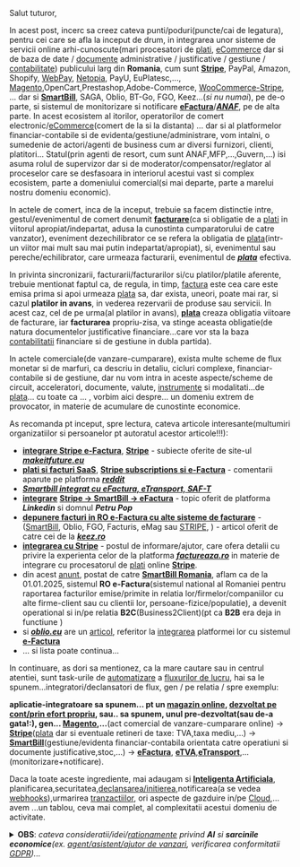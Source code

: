 Salut tuturor,

In acest post, incerc sa creez cateva punti/poduri(puncte/cai de legatura), pentru cei care se afla la inceput de drum, in integrarea unor sisteme de servicii online arhi-cunoscute(mari procesatori de [plati](https://github.com/Rahul-Barui/Stripe-Payment-Gateway-Integration-in-PHP), [eCommerce](https://api.smartbill.ro/extension-files/Ghid%20de%20utilizare%20WooCommerce%203.x.pdf?v=5) dar si de baza de date / [documente](https://static.anaf.ro/static/10/Anaf/AsistentaContribuabili_r/GhidDocumenteFinanciarContabile_2020.pdf) administrative / justificative / gestiune / [contabilitate](https://www.youtube.com/watch?v=AsXBrLWjIr0&ab_channel=SmartBill)) publicului larg din **Romania**, cum sunt [**Stripe**](https://github.com/stripe), PayPal, Amazon, Shopify, [WebPay](https://gist.github.com/tomykaira/a2d01e5084f4482a831e), [Netopia](https://netopia-payments.com/), PayU, EuPlatesc,..., [Magento](https://github.com/nickrigby/Magento-Stripe-Payments),OpenCart,Prestashop,Adobe-Commerce, [WooCommerce-Stripe](https://api.smartbill.ro/plugins.html), ... dar si  [**SmartBill**](https://www.smartbill.ro/ecommerce?utm_source=google&utm_medium=cpc&utm_campaign=2038199251&utm_term=smartbill%20ecommerce&utm_content=647165023917&campaignid=2038199251&adgroupid=73693789364&extensionid=&targetid=kwd-1643270808454&loc_interest_ms=&loc_physical_ms=9192459&matchtype=b&network=g&device=c&devicemodel=&gclid=Cj0KCQiA4rK8BhD7ARIsAFe5LXJrcGZ4BRHVYIglxCxUij3K-IBHICLLAb_WULbLiD2qD5R44cknAOMaAtgFEALw_wcB&creative=647165023917&keyword=smartbill%20ecommerce&placement=&target=&random=3335623757150505568&adposition=&ifmobile:[mobile]&ifnotmobile:[not_mobile]&ifsearch:[search]&ifcontent:[display]&gad_source=1), SAGA, Oblio, BT-Go, FGO, Keez...(*si nu numai*), pe de-o parte, si sistemul de monitorizare si notificare [**eFactura**](https://github.com/Rebootcodesoft/efactura_anaf)/[***ANAF***](https://static.anaf.ro/static/10/Anaf/Informatii_R/Ghid%20cod%20facturi_final%20v2.9.pdf?fbclid=IwY2xjawH7P6VleHRuA2FlbQIxMQABHajG7pG0D1NDLsLsHrtTJPwU5hJSd6VJjw1Pbxbxx5Uhnsrf4o9VyodlgQ_aem_mgPrSE-PE_NoALfjiO8rIw), pe de alta parte. In acest ecosistem al itorilor, operatorilor de comert electronic/[eCommerce](https://git.liderit.ro/andreea/smartbilllibrary/-/blob/main/Smartbill.php)(comert de la si la distanta) ... dar si al platformelor financiar-contabile si de evidenta/gestiune/administrare, vom intalni, o sumedenie de actori/agenti de business cum ar diversi furnizori, clienti, platitori... Statul(prin agenti de resort, cum sunt ANAF,MFP,...,Guvern,...) isi asuma rolul de supervizor dar si de moderator/compensator/reglator al proceselor care se desfasoara in interiorul acestui vast si complex ecosistem,  parte a domeniului comercial(si mai departe, parte a marelui nostru domeniu economic).

In actele de comert, inca de la inceput, trebuie sa facem distinctie intre, gestul/evenimentul de comert denumit [**facturare**](https://github.com/giucu91/woo-facturare)(ca si obligatie de a [plati](https://github.com/stripe-samples) in viitorul apropiat/indepartat, adusa la cunostinta cumparatorului de catre vanzator), eveniment dezechilibrator ce se refera la obligatia de [plata](https://github.com/nikunjkabariya/stripe-php)(intr-un viitor mai mult sau mai putin indepartat/apropiat), si,  evenimentul sau pereche/echilibrator, care urmeaza facturarii, evenimentul de [***plata***](https://github.com/normalhuman01/ecommerce-php-mysql-stripe) efectiva.

In privinta sincronizarii, facturarii/facturarilor si/cu platilor/platile aferente, trebuie mentionat faptul ca, de regula, in timp, [factura](https://github.com/stripe/stripe-php/blob/master/lib/Invoice.php) este cea care este emisa prima si apoi urmeaza [plata](https://github.com/natzar/Stripe-Pad) sa, dar exista, uneori, poate mai rar, si cazul **platilor in avans**, in vederea rezervarii de produse sau servicii.
In acest caz, cel de pe urma(al platilor in avans), [**plata**](https://github.com/tutsmake/stripe-payment-gateway-php-example) creaza obligatia viitoare de facturare, iar **facturarea** propriu-zisa, va stinge aceasta obligatie(de natura documentelor justificative financiare...care vor sta la baza [contabilitatii](661093) financiare si de gestiune in dubla partida).

In actele comerciale(de vanzare-cumparare), exista multe scheme de flux monetar si de marfuri, ca descriu in detaliu, cicluri complexe, financiar-contabile si de gestiune, dar nu vom intra in aceste aspecte/scheme de circuit, acceleratori, documente, valute, [instrumente](https://github.com/stripe-samples/checkout-one-time-payments/tree/main) si modalitati...de [plata](https://medium.com/manychat-engineering/complete-guide-to-integrating-stripe-with-php-for-secure-payments-b889a0ddc126)... cu toate ca ... , vorbim aici despre... un domeniu extrem de provocator, in materie de acumulare de cunostinte economice.

As recomanda pt inceput, spre lectura, cateva articole interesante(multumiri organizatiilor si persoanelor pt autoratul acestor articole!!!):

 - [**integrare Stripe e-Factura**](https://www.makeitfuture.eu/integrare-stripe-e-factura), [**Stripe**](https://www.makeitfuture.eu/stripe) - subiecte oferite de site-ul [***makeitfuture.eu***](https://www.makeitfuture.eu)
 - [**plati si facturi SaaS**](https://www.reddit.com/r/programare/comments/11nx5gu/plati_si_facturi_saas/), [**Stripe subscriptions si e-Factura**](https://www.reddit.com/r/programare/comments/18xhyel/stripe_subscriptions_%C8%99i_efactur%C4%83/)  - comentarii aparute pe platforma [***reddit***](https://www.reddit.com/r/programare/)
 - [***Smartbill integrat cu eFactura, eTransport, SAF-T***](https://www.smartbill.ro/?utm_source=google&utm_medium=cpc&utm_campaign=353436167&utm_term=smart%20bill&utm_content=647703146334&campaignid=353436167&adgroupid=24858947447&extensionid=&targetid=kwd-766270620&loc_interest_ms=&loc_physical_ms=9192459&matchtype=p&network=g&device=c&devicemodel=&gclid=Cj0KCQiA4rK8BhD7ARIsAFe5LXJovFpR7O4TYTbM_XlLB11Mthlux6zf9CJLz-d2kVLHKxlhrkcUKNYaAqwAEALw_wcB&creative=647703146334&keyword=smart%20bill&placement=&target=&random=17974589468267005629&adposition=&ifmobile:[mobile]&ifnotmobile:[not_mobile]&ifsearch:[search]&ifcontent:[display]&gad_source=1)
 - [**integrare**](https://git.hype.ro/hype/laravel-smartbill/-/blob/master/src/SmartBill.php) [**Stripe -> SmartBill -> eFactura**](https://www.linkedin.com/posts/petru-pop_intregrare-stripe-smartbill-e-factura-activity-7181973625053331459-1Vn1/?originalSubdomain=ro) - topic oferit de platforma ***Linkedin*** si domnul ***Petru Pop***
 - [**depunere facturi in RO e-Factura cu alte sisteme de facturare**](https://app.keez.ro/help/client/web_app/facturare/eFactura_2024_depunere_alte_softuri.html) - ([SmartBill](https://wordpress.org/plugins/smartbill-facturare-si-gestiune/), Oblio, FGO, Facturis, eMag sau [STRIPE](https://www.bursa.ro/stripe-se-lanseaza-in-romania-66596938), ) - articol oferit de catre cei de la [***keez.ro***](https://www.keez.ro/)
 - [**integrarea cu Stripe**](https://factureaza.ro/ajutor/integrarea-cu-stripe) - postul de informare/ajutor, care ofera detalii cu privire la experienta celor de la platforma [***factureaza.ro***](https://factureaza.ro) in materie de integrare cu procesatorul de [plati](https://github.com/stripe-samples/checkout-one-time-payments/tree/main) online [**Stripe**](https://docs.stripe.com/payments/accept-a-payment-synchronously).
- din acest [anunt](https://www.facebook.com/FacturareSmartBill/posts/%C3%AEncep%C3%A2nd-cu-1-ianuarie-2025-sistemul-na%C8%9Bional-de-facturare-electronic%C4%83-ro-e-fact/998658668970227/), postat de catre [**SmartBill Romania**](https://github.com/stevro/smart-bill-sdk), aflam ca de la 01.01.2025, sistemul **RO e-Factura**(sistemul national al Romaniei pentru raportarea facturilor emise/primite in relatia lor/firmelor/companiilor cu alte firme-client sau cu clientii lor, persoane-fizice/populatie), a devenit operational si in/pe relatia **B2C**(Business2Client)(pt ca **B2B** era deja in functiune )
- si [***oblio.eu***](https://www.oblio.eu/api) are un [articol](https://www.oblio.eu/?rnid=74&gad_source=1&gclid=Cj0KCQiA4rK8BhD7ARIsAFe5LXKryEq_NgJdGn4ca4yRoQ3n1PDSOVB9RJnOpEWOZWLfS7hGjiJ0hlIaAotuEALw_wcB), referitor la [integrarea](https://devforum.ro/t/integrare-factura-smartbill-woocommerce/10945/2) platformei lor cu sistemul [**e-Factura**](https://www.smartbill.ro/e-factura)
- ... si lista poate continua...

In continuare, as dori sa mentionez, ca la mare cautare sau in centrul atentiei, sunt task-urile de [automatizare](https://support.microsoft.com/ro-ro/office/automatizarea-fluxurilor-de-lucru-%C3%AEn-actualiz%C4%83ri-77dcc064-1397-4f6c-b081-0d47e0647eaa) a [fluxurilor de lucru](https://github.com/thecodeholic/stripe-checkout-laravel), hai sa le spunem...integratori/declansatori de flux,  gen / pe relatia / spre exemplu:<br/> 

**aplicatie-integratoare sa spunem... pt un [magazin online](https://www.ceccarbusinessmagazine.ro/comertul-electronic-regimul-contabil-si-fiscal/a/NTQ2MTMyMTA0MzQ5NzE2M-lvwbcojsBbfeMv3GhRrYw), [dezvoltat pe cont/prin efort propriu](https://github.com/bradtraversy/php_stripe_paypage), sau.. sa spunem, unul pre-dezvoltat(sau de-a gata!:), gen... [Magento](https://github.com/mageplaza/magento-2-webhook),...**(act comercial de vanzare-cumparare online) -> [**Stripe**](https://github.com/stripe/stripe-php/tree/master)([plata](https://github.com/remarkablemark/stripe-php-custom-payment-flow) dar si eventuale retineri de taxe: TVA,taxa mediu,...) ->  [**SmartBill**](https://www.smartbill.ro/)(gestiune/evidenta financiar-contabila orientata catre operatiuni si documente justificative,stoc,...) -> [**eFactura**](https://www.smartbill.ro/e-factura), [**eTVA**](https://blog.smartbill.ro/noutati-e-factura/),[**eTransport**](https://blog.smartbill.ro/noutati-e-factura/),...(monitorizare+notificare). 

Daca la toate aceste ingrediente, mai adaugam si [**Inteligenta Artificiala**](https://www.uipath.com/), planificarea,securitatea,[declansarea/initierea](https://gist.github.com/jcanfield/2896479),notificarea(a se vedea [webhooks](https://github.com/mageplaza/magento-2-webhook)),urmarirea [tranzactiilor](https://phppot.com/php/manage-recurring-payments-using-stripe-billing-in-php/), ori aspecte de gazduire in/pe [Cloud](https://api.smartbill.ro/#!/prezentare_generala),... avem ...un tablou, ceva mai complet, al complexitatii acestui domeniu de activitate.

<details>
<summary><b>OBS</b>: <i>cateva consideratii/idei/<a href="https://js.langchain.com/v0.1/docs/use_cases/autonomous_agents/">rationamente</a> privind <b>AI</b> si <b>sarcinile economice</b>(ex. <a href="https://js.langchain.com/v0.1/docs/use_cases/autonomous_agents/sales_gpt">agent/asistent/ajutor de vanzari</a>, verificarea conformitatii <a href="https://chatgpt.com/share/67911aa7-df98-800b-95a7-0e2c2578973b">GDPR</a>)...</i></summary>

<hr/> 

 - Pentru aceasta zona a integrarii AI in/cu zona ["Sales"](https://js.langchain.com/v0.1/docs/use_cases/autonomous_agents/sales_gpt)/(a vanzarilor), as recomanda aceasta [pagina](https://js.langchain.com/v0.1/docs/use_cases/autonomous_agents/)(care se refera la **SalesGPT**, scris in cod-nodeJS) extrem de importanta si interesanta.

 - Pentru a afla cateva lucruri despre agentii-Langchain([aici](https://chatgpt.com/share/67911aa7-df98-800b-95a7-0e2c2578973b) este vorba despre 2 agenti autonomi, mai generalisti, [**AutoGPT**](https://medium.com/the-generator/how-to-setup-auto-gpt-the-autonomous-gpt-4-ai-7ee6b82322ce) si [**BabyAGI**](https://autogpt.net/babyagi-complete-guide-what-it-is-and-how-does-it-work/), ci nu despre unul mai specific, asa cum este cazul **SalesGPT**-ului) am intrebat(online) chiar [**ChatGPT**](https://chatgpt.com/)-ul, sa vad ce [raspuns](https://chatgpt.com/share/67911aa7-df98-800b-95a7-0e2c2578973b) voi primi. Din aceasta "conversatie", se observa ca, atunci cand i-am cerut un exemplu de integrare al celor 2 agenti-Langchain, mi-a fost furnizat un intreg rationament(specific unui model de arhitectura[***GPT***](https://medium.com/@sumit.tripathi/learning-how-to-build-your-own-gpt-on-python-173258a0eb33) si de  de categorie **o1**), din care, poate ca ar fi util, sa retinem ultima parte(cea in care se afirma rolul fiecarei actor, integrat...) din exemplul furnizat(***Task***: conformitatea [**GDPR**](https://en.wikipedia.org/wiki/General_Data_Protection_Regulation) a documentelor **PDF**, stocate intr-un director *local*, pe desktop/PC-ul dvs.):

    ...

   **Rezultatul**:
   
    Un ***flux complet automatizat***(datorat in buna parte, comportamentului ***agentic***, sau daca vreti, caracterului *programatic*, al primelor 2 componente constitutive/constituiente), în care:
    
     - [***BabyAGI***](https://babyagi.org/)    planifică și organizează sarcinile(tasks).
     - [***AutoGPT***](https://lablab.ai/tech/autogpt)    le(ref. tasks) execută [autonom/independent](https://docs.agpt.co/platform/ollama/#prerequisites).
     - [*Ollama*](https://k33g.hashnode.dev/prompts-and-chains-with-ollama-and-langchain)     cu *o1-mini*(LLM-ul utilizat), care oferă procesarea rapidă a limbajului natural(***NLP***).
     - [**LangChain**](https://annageller.medium.com/ai-tools-and-autonomous-agents-auto-gpt-babyagi-langchain-agentgpt-heygpt-and-more-61c11e0b8f19)  coordonează(orchestreaza/armonizeaza/gestioneaza/*integreaza*/administreaza/alipeste toate cele 3 componente constitutive/de mai sus,  intr-un tot intreg/unitar, parti-constituiente care conlucreaza/lucreaza impreuna sub bagheta... "*dirijorului*" lor comun, *LangChain*).
    
    Acest cod(python), poate fi adaptat pentru alte domenii(unde sunt necesar sa fie reliefat/demonstrat/aratat **rationamentul** complet, adica sa arate calea/chain de gandire/thought urmata, pana in momentul in care a ajuns la rezultatul/result obtinut/furnizat), cum ar fi:
    
     - **analiza financiară**, 
     - **suport tehnic** sau 
     - **cercetare academică**.
    
    ...

Pentru a sintetiza parcursul acestui agent autonom, am extras structura codului-python, generat de catre [ChatGPT](https://chatgpt.com/share/67911aa7-df98-800b-95a7-0e2c2578973b)(in paralel, in plus, o sa incerc, sa descriu si graful/reteaua de *inlanțuire*/*înșiruire* a dependentelor):

 - Declarare **dependente**(librarii,pachete...)
 - Configurarea modelului Ollama (**llm** = [o1-mini](https://openai.com/index/openai-o1-mini-advancing-cost-efficient-reasoning/))
 - Definire sablon(**prompt_template**)
 - Prepararea lanțului principal de întrebări(**qa_chain**); *qa_chain* depinde de/se bazeaza pe/utilizeaza *llm* si *prompt_template*
 - Declararea funcției pentru a încărca și procesa documente PDF(**process_pdf**); *process_pdf* depinde de *file_path*(directorul care contine PDF-urile)
 - Indexarea documentelor folosind [FAISS](https://cheatsheet.md/vector-database/faiss-python-api)(**create_vector_store**); *create_vector_store* depinde de *texts*(textele extrase din PDF-uri))
 - Defineste un instrument pentru [BabyAGI](https://lablab.ai/tech/babyagi) și [AutoGPT](https://www.bairesdev.com/blog/the-rise-of-autonomous-agents-autogpt-agentgpt-and-babyagi/)(**analyze_gdpr_compliance**); *analyze_gdpr_compliance* depinde, ca si parametrii, de *document_path* si *query*, si de functiile anterior definite, *process_pdf* si respectiv *create_vector_store*
 - Crearea a 2 instrumente/tools pentru/utilizate de catre cei 2 agenti(**tools**: [*GDPR*](https://en.wikipedia.org/wiki/General_Data_Protection_Regulation) *Anayser*/lambda-query si *Python Executor*/lambda-code); *GDPR Analyser* este reprezentat, de fapt, de catre functia lambda-query, *analyze_gdpr_compliance*, in timp ce,  *Python Executor* va fi responsabil de executia/lambda-code a unor sectiuni/portiuni de cod-python
 - Configurarea [BabyAGI](https://js.langchain.com/v0.1/docs/use_cases/autonomous_agents/baby_agi/)(**baby_agi**); *baby_agi* este dependent de *llm* si *tools* 
 - Configurarea [AutoGPT](https://www.datacamp.com/tutorial/introduction-to-ai-agents-autogpt-agentgpt-babyagi)(**autogpt**); *autogpt* este dependent de *llm* si *tools*
 - Definire sarcina principală(**main_task**)
 - [BabyAGI](https://medium.com/data-science-in-your-pocket/baby-agi-and-agentgpt-exploring-autonomous-ai-agents-b32d5574f8f5) descompune sarcina prinicpala(*main_task*) în subtask-uri(**subtasks**); *subtasks* este dependent de *main_task* si preparat(deci si dependent de...)de *baby_agi*
 - [AutoGPT](https://github.com/Significant-Gravitas/AutoGPT) execută, in bucla, fiecare subtask(**result** este rezultatul extras din fiecare subtask, de catre *autogpt*); *result* depinde de (sub)*task* si de *autogpt*

Ca si intrari de configurare ale / asignate acestui algoritm sunt:

 - rolul agentului([**AutoGPT**](https://www.kdnuggets.com/2023/04/autogpt-everything-need-know.html))- formulata la modul general/descriptiv:

     ***role*** = "Un agent autonom care analizează documentele și oferă rapoarte despre conformitate."

 - intrebarea de inceput/initiala orientata/indreptata catre rezultatul, precis si concis, de obtinut in final, sau <br/>scopul/sarcina/task-ul principal[a]([**BabyAGI**](https://blockchain.news/wiki/babyagi-task-driven-autonomous-agent))(cea care va fi defalcata/distribuita in sub-sarcini/subtask-uri de catre planificatorul agentul **BabyAGI**):

     ***main_task*** = "Analizează documentele PDF pentru a verifica dacă sunt conforme cu reglementările GDPR."

Asadar, observam/intalnim formularea a 2 mecanisme de ***atentie***/focusare/concentrare, aparent diferite, unul ***general/descriptiv*** (**rol**) si unul de tip ***precis/distributiv***(**sarcina** initiala/principala fiind defalcata in mai multe ***sub-sarcini***, desigur secundare), dar care, impreuna, [conlucreaza/converg](https://play.ht/blog/ai-apps/vs/baby-agi-vs-autogpt-ai/) pentru acoperirea cerintei comune/unice si in final pentru descoperirea si livrarea  unui  ***raspuns***/***raport de activitate*** comun/unic.

***Note***: 

 - referitor la caracterul *programatic*, al celor doi *agent*i(**BabyAGI** si **AutoGPT**), v-as ruga sa observati ca acesti au, fiecare in parte cate 2 faze de evolutie/etape temporale, de-a lungul vietii/existentei acestora:
   
    - o faza *pasiva*, de **constructie**(a *obiect*ului din *clasa* specifica agentului):
      
       baby_agi = **BabyAGI**(llm=..., tools=..., verbose=...)
      
       autogpt = **AutoGPT**(name=..., role=..., llm=..., tools=..., verbose=...)

    - si o faza *activa*, de **rulare**/**executie**(utilizand/apeland la o *metoda*, specifica **agentilor**, ***run***), aferenta obiectului-specific(contruit anterior):

       baby_agi.***run***(main_task)

       autogpt.***run***(task)
      
 - trebuie facuta distinctia dintre *model*ul-AI, [**BabyGPT**](https://github.com/soumyadip1995/BabyGPT) si *agent*ul-AI, [**BabyAGI**](https://babyagi.org/)!

 - LLM-ul [**o1-mini**](https://openai.com/index/openai-o1-mini-advancing-cost-efficient-reasoning/) este mai mic decat **o1** ori **o1-preview** si este acceptabil de eficient doar in zona *non-faptica*(adica in zona descriptiva, sau daca vreti, in zona generatoare de standarde/reglementare), adica in domeniile [***STEM***](https://wiki.anton-paar.com/en/stem-education/)(***S***cience, ***T***echnology, ***E***ngineering, and ***M***athematics )

<hr/>

</details>



